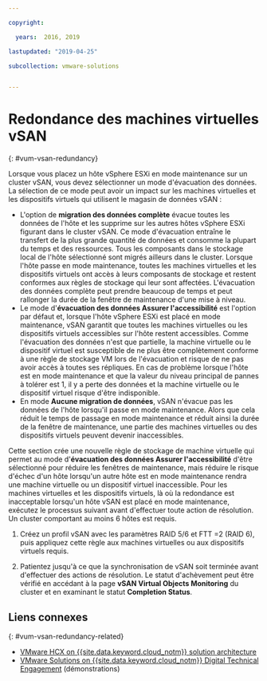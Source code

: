 ```yaml
---

copyright:

  years:  2016, 2019

lastupdated: "2019-04-25"

subcollection: vmware-solutions


---
```


# Redondance des machines virtuelles vSAN
{: #vum-vsan-redundancy}

Lorsque vous placez un hôte vSphere ESXi en mode maintenance sur un cluster vSAN, vous devez sélectionner un mode d'évacuation des données. La sélection de ce mode peut avoir un impact sur les machines virtuelles et les dispositifs virtuels qui utilisent le magasin de données vSAN :
* L'option de **migration des données complète** évacue toutes les données de l'hôte et les supprime sur les autres hôtes vSphere ESXi figurant dans le cluster vSAN. Ce mode d'évacuation entraîne le transfert de la plus grande quantité de données et consomme la plupart du temps et des ressources. Tous les composants dans le stockage local de l'hôte sélectionné sont migrés ailleurs dans le cluster. Lorsque l'hôte passe en mode maintenance, toutes les machines virtuelles et les dispositifs virtuels ont accès à leurs composants de stockage et restent conformes aux règles de stockage qui leur sont affectées. L'évacuation des données complète peut prendre beaucoup de temps et peut rallonger la durée de la fenêtre de maintenance d'une mise à niveau.
* Le mode d'**évacuation des données Assurer l'accessibilité** est l'option par défaut et, lorsque l'hôte vSphere ESXi est placé en mode maintenance, vSAN garantit que toutes les machines virtuelles ou les dispositifs virtuels accessibles sur l'hôte restent accessibles. Comme l'évacuation des données n'est que partielle, la machine virtuelle ou le dispositif virtuel est susceptible de ne plus être complètement conforme à une règle de stockage VM lors de l'évacuation et risque de ne pas avoir accès à toutes ses répliques. En cas de problème lorsque l'hôte est en mode maintenance et que la valeur du niveau principal de pannes à tolérer est 1, il y a perte des données et la machine virtuelle ou le dispositif virtuel risque d'être indisponible.
* En mode **Aucune migration de données**, vSAN n'évacue pas les données de l'hôte lorsqu'il passe en mode maintenance. Alors que cela réduit le temps de passage en mode maintenance et réduit ainsi la durée de la fenêtre de maintenance, une partie des machines virtuelles ou des dispositifs virtuels peuvent devenir inaccessibles.

Cette section crée une nouvelle règle de stockage de machine virtuelle qui permet au mode d'**évacuation des données Assurer l'accessibilité** d'être sélectionné pour réduire les fenêtres de maintenance, mais réduire le risque d'échec d'un hôte lorsqu'un autre hôte est en mode maintenance rendra une machine virtuelle ou un dispositif virtuel inaccessible. Pour les machines virtuelles et les dispositifs virtuels, là où la redondance est inacceptable lorsqu'un hôte vSAN est placé en mode maintenance, exécutez le processus suivant avant d'effectuer toute action de résolution. Un cluster comportant au moins 6 hôtes est requis.

1. Créez un profil vSAN avec les paramètres RAID 5/6 et FTT =2 (RAID 6), puis appliquez cette règle aux machines virtuelles ou aux dispositifs virtuels requis.

2. Patientez jusqu'à ce que la synchronisation de vSAN soit terminée avant d'effectuer des actions de résolution. Le statut d'achèvement peut être vérifié en accédant à la page **vSAN Virtual Objects Monitoring** du cluster et en examinant le statut **Completion Status**.

## Liens connexes
{: #vum-vsan-redundancy-related}

* [VMware HCX on {{site.data.keyword.cloud_notm}} solution architecture](/docs/services/vmwaresolutions/services?topic=vmware-solutions-hcx-archi-intro#hcx-archi-intro)
* [VMware Solutions on {{site.data.keyword.cloud_notm}} Digital Technical Engagement](https://ibm-dte.mybluemix.net/vmware) (démonstrations)
